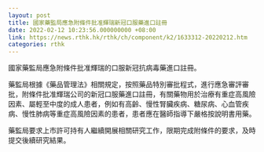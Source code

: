 ```yaml
---
layout: post
title: 國家藥監局應急附條件批准輝瑞新冠口服藥進口註冊
date: 2022-02-12 10:23:56.000000000 +08:00
link: https://news.rthk.hk/rthk/ch/component/k2/1633312-20220212.htm
categories: rthk
---
```


國家藥監局應急附條件批准輝瑞的口服新冠抗病毒藥進口註冊。

藥監局根據《藥品管理法》相關規定，按照藥品特別審批程式，進行應急審評審批，附條件批准輝瑞公司的新冠口服藥進口註冊，有關藥物用於治療有重症高風險因素、屬輕至中度的成人患者，例如有高齡、慢性腎臟疾病、糖尿病、心血管疾病、慢性肺病等重症高風險因素的患者，患者應在醫師指導下嚴格按說明書用藥。

藥監局要求上市許可持有人繼續開展相關研究工作，限期完成附條件的要求，及時提交後續研究結果。
